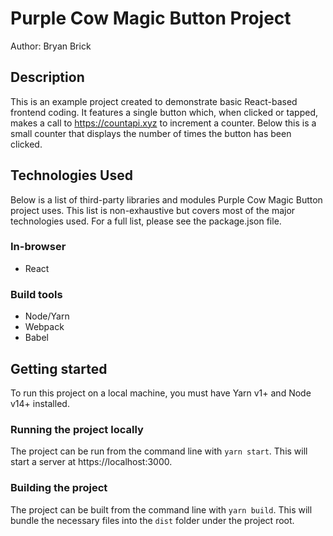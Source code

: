 # Purple Cow Magic Button Project
Author: Bryan Brick

## Description
This is an example project created to demonstrate basic React-based frontend coding. It features a single button which, when clicked or tapped, makes a call to https://countapi.xyz to increment a counter. Below this is a small counter that displays the number of times the button has been clicked.

## Technologies Used
Below is a list of third-party libraries and modules Purple Cow Magic Button project uses. This list is non-exhaustive but covers most of the major technologies used. For a full list, please see the package.json file.
### In-browser
  - React
### Build tools
  - Node/Yarn
  - Webpack
  - Babel

## Getting started
To run this project on a local machine, you must have Yarn v1+ and Node v14+ installed. 
### Running the project locally
The project can be run from the command line with `yarn start`. This will start a server at https://localhost:3000.
### Building the project
The project can be built from the command line with `yarn build`. This will bundle the necessary files into the `dist` folder under the project root.